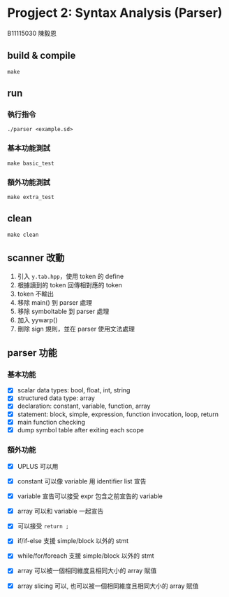 # Progject 2: Syntax Analysis (Parser)
B11115030 陳毅恩

## build & compile
```
make
```

## run
### 執行指令
```
./parser <example.sd>
```
### 基本功能測試
```
make basic_test
```
### 額外功能測試
```
make extra_test
```


## clean 
```
make clean
```



## scanner 改動
1. 引入 `y.tab.hpp`，使用 token 的 define
2. 根據讀到的 token 回傳相對應的 token 
3. token 不輸出
4. 移除 main() 到 parser 處理
5. 移除 symboltable 到 parser 處理
6. 加入 yywarp()
7. 刪除 sign 規則，並在 parser 使用文法處理 


## parser 功能
### 基本功能
- [x] scalar data types: bool, float, int, string
- [x] structured data type: array
- [x] declaration: constant, variable, function, array
- [x] statement: block, simple, expression, function invocation, loop, return
- [x] main function checking
- [x] dump symbol table after exiting each scope

### 額外功能
- [x] UPLUS 可以用
- [x] constant 可以像 variable 用 identifier list 宣告
- [x] variable 宣告可以接受 expr 包含之前宣告的 variable 
- [x] array 可以和 variable 一起宣告
- [x] 可以接受 `return ;`
- [x] if/if-else 支援 simple/block 以外的 stmt
- [x] while/for/foreach 支援 simple/block 以外的 stmt
- [x] array 可以被一個相同維度且相同大小的 array 賦值
- [x] array slicing 可以, 也可以被一個相同維度且相同大小的 array 賦值



